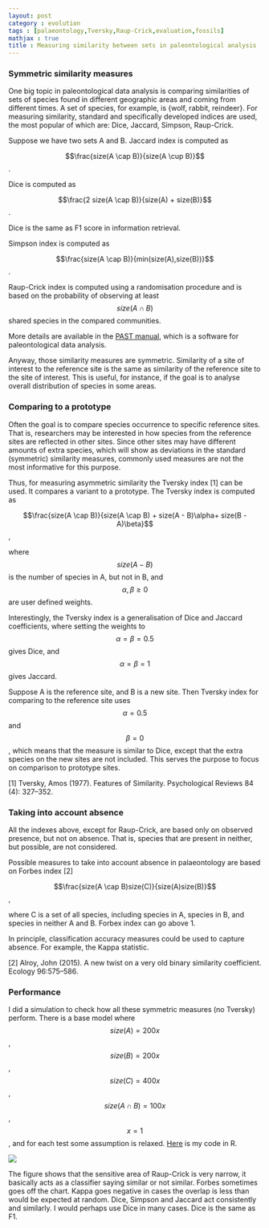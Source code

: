 ```yaml
---
layout: post
category : evolution
tags : [palaeontology,Tversky,Raup-Crick,evaluation,fossils]
mathjax : true
title : Measuring similarity between sets in paleontological analysis
---
```


### Symmetric similarity measures ###

One big topic in paleontological data analysis is comparing similarities of sets of species found in different geographic areas and coming from different times. A set of species, for example, is {wolf, rabbit, reindeer}. For measuring similarity, standard and specifically developed indices are used, the most popular of which are: Dice, Jaccard, Simpson, Raup-Crick. 

Suppose we have two sets A and B. Jaccard index is computed as 

$$\frac{size(A \cap B)}{size(A \cup B)}$$.

Dice is computed as 

$$\frac{2 size(A \cap B)}{size(A) + size(B)}$$.

Dice is the same as F1 score in information retrieval. 

Simpson index is computed as 

$$\frac{size(A \cap B)}{min(size(A),size(B))}$$.

Raup-Crick index is computed using a randomisation procedure and is based on the probability of observing at least $$size(A \cap B)$$  shared species in the compared communities. 

More details are available in the [PAST manual](http://folk.uio.no/ohammer/past/), which is a software for paleontological data analysis.


Anyway, those similarity measures are symmetric. Similarity of a site of interest to the reference site is the same as similarity of the reference site to the site of interest. This is useful, for instance, if  the goal is to analyse overall distribution of species in some areas. 

### Comparing to a prototype ###

Often the goal is to compare species occurrence to specific reference sites. That is, researchers may be interested in how species from the reference sites are reflected in other sites. Since other sites may have different amounts of extra species, which will show as deviations in the standard (symmetric) similarity measures, commonly used measures are not the most informative for this purpose.

Thus, for measuring asymmetric similarity the Tversky index [1] can be used. It compares a variant to a prototype. The Tversky index is computed as 

$$\frac{size(A \cap B)}{size(A \cap B) +  size(A - B)\alpha+  size(B - A)\beta}$$, 

where $$size(A - B)$$ is the number of species in A, but not in B, and $$\alpha,\beta \geq 0$$ are user defined weights. 

Interestingly, the Tversky index is a generalisation of Dice and Jaccard coefficients, where setting the weights to $$\alpha=\beta=0.5$$ gives Dice, and $$\alpha=\beta=1$$ gives Jaccard. 

Suppose A is the reference site, and B is a new site. Then Tversky index for comparing to the reference site uses $$\alpha=0.5$$ and $$\beta=0$$, which means that the measure is similar to Dice, except that the extra species on the new sites are not included. This serves the purpose to focus on comparison to prototype sites.

[1] Tversky, Amos (1977). Features of Similarity. Psychological Reviews 84 (4): 327–352.

### Taking into account absence ###

All the indexes above, except for Raup-Crick, are based only on observed presence, but not on absence. That is, species that are present in neither, but possible, are not considered. 

Possible measures to take into account absence in palaeontology are based on Forbes index [2] 

$$\frac{size(A \cap B)size(C)}{size(A)size(B)}$$, 

where C is a set of all species, including species in A, species in B, and species in neither A and B. Forbex index can go above 1. 

In principle, classification accuracy measures could be used to capture absence. For example, the Kappa statistic.

[2] Alroy, John (2015). A new twist on a very old binary similarity coefficient. Ecology 96:575–586.

### Performance ###

I did a simulation to check how all these symmetric measures (no Tversky) perform. There is a base model where $$size(A) = 200x$$, $$size(B) = 200x$$, $$size(C) = 400x$$, $$size(A \cap B) = 100x$$, $$x = 1$$, and for each test some assumption is relaxed. [Here](http://zliobaite.github.io/assets/run_sim.R) is my code in R. 

![](http://zliobaite.github.io/assets/fig_similarity.png)

The figure shows that the sensitive area of Raup-Crick is very narrow, it basically acts as a classifier saying similar or not similar. Forbes sometimes goes off the chart. Kappa goes negative in cases the overlap is less than would be expected at random. Dice, Simpson and Jaccard act consistently and similarly. I would perhaps use Dice in many cases. Dice is the same as F1. 
